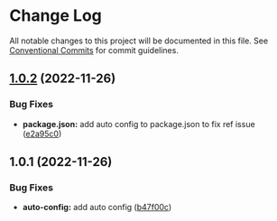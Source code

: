 # Change Log

All notable changes to this project will be documented in this file.
See [Conventional Commits](https://conventionalcommits.org) for commit guidelines.

## [1.0.2](https://github.com/waldronmatt/shareable-configs/compare/@waldronmatt/auto-config@1.0.1...@waldronmatt/auto-config@1.0.2) (2022-11-26)

### Bug Fixes

- **package.json:** add auto config to package.json to fix ref issue ([e2a95c0](https://github.com/waldronmatt/shareable-configs/commit/e2a95c00bc0062651e708a3ec43d6c4d557d6e52))

## 1.0.1 (2022-11-26)

### Bug Fixes

- **auto-config:** add auto config ([b47f00c](https://github.com/waldronmatt/shareable-configs/commit/b47f00c75b1dc41386108a0723cdb57f3d6cb473))
